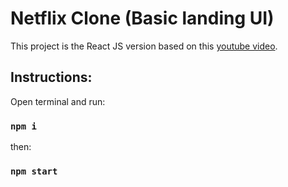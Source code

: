 # Netflix Clone (Basic landing UI)

This project is the React JS version based on this [youtube video](https://youtube.com/watch?v=9nywQdjKnJI).

## Instructions:

Open terminal and run:

### `npm i`

then:

### `npm start`
